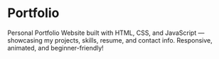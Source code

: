 # Portfolio
Personal Portfolio Website built with HTML, CSS, and JavaScript — showcasing my projects, skills, resume, and contact info. Responsive, animated, and beginner-friendly!
